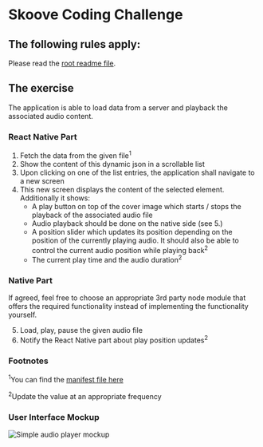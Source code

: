 # Skoove Coding Challenge

## The following rules apply:

Please read the [root readme file](https://github.com/Learnfield-GmbH/CodingChallenge/blob/master/README.md).

## The exercise

The application is able to load data from a server and playback the associated audio content.

### React Native Part

1. Fetch the data from the given file<sup>1</sup>
2. Show the content of this dynamic json in a scrollable list
3. Upon clicking on one of the list entries, the application shall navigate to a new screen
4. This new screen displays the content of the selected element. Additionally it shows:
   - A play button on top of the cover image which starts / stops the playback of the associated audio file
   - Audio playback should be done on the native side (see 5.)
   - A position slider which updates its position depending on the position of the currently playing audio. It should also be able to control the current audio position while playing back<sup>2</sup>
   - The current play time and the audio duration<sup>2</sup> 

### Native Part 

If agreed, feel free to choose an appropriate 3rd party node module that offers the required functionality instead of implementing the functionality yourself.

5. Load, play, pause the given audio file
6. Notify the React Native part about play position updates<sup>2</sup>

### Footnotes

<sup>1</sup>You can find the [manifest file here](data/manifest.json)

<sup>2</sup>Update the value at an appropriate frequency

### User Interface Mockup
![Simple audio player mockup][Simple audio player mockup]

[Simple audio player mockup]: mockup.jpg
